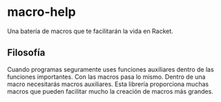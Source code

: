 # macro-help
Una batería de macros que te facilitarán la vida en Racket.

## Filosofía
Cuando programas seguramente uses funciones auxiliares dentro de las funciones importantes. Con las macros pasa lo mismo. Dentro de una macro necesitarás macros auxiliares. Esta librería proporciona muchas macros que pueden facilitar mucho la creación de macros más grandes.
